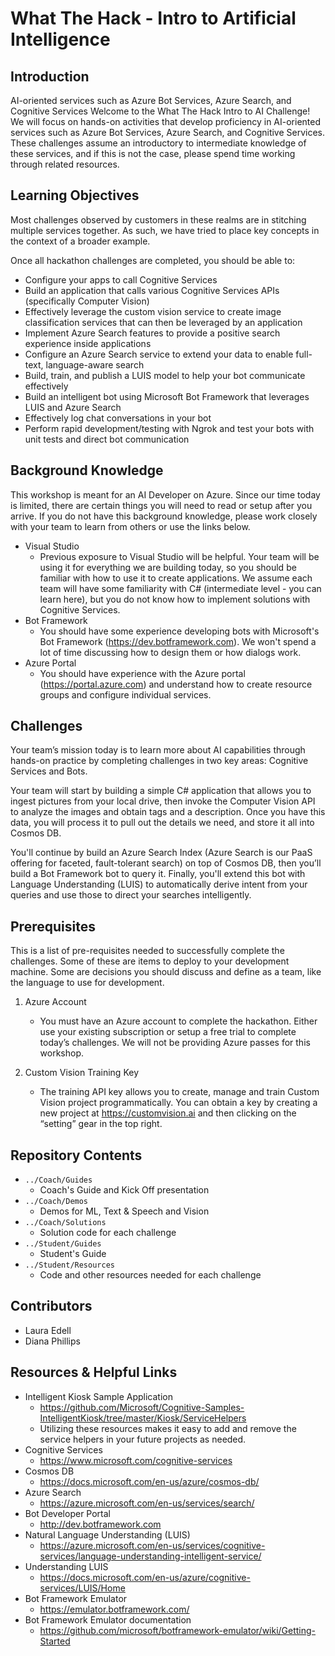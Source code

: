 # What The Hack - Intro to Artificial Intelligence
## Introduction
AI-oriented services such as Azure Bot Services, Azure Search, and Cognitive Services
Welcome to the What The Hack Intro to AI Challenge! We will focus on hands-on activities that develop proficiency in AI-oriented services such as Azure Bot Services, Azure Search, and Cognitive Services. These challenges assume an introductory to intermediate knowledge of these services, and if this is not the case, please spend time working through related resources.

## Learning Objectives
Most challenges observed by customers in these realms are in stitching multiple services together. As such, we have tried to place key concepts in the context of a broader example.

Once all hackathon challenges are completed, you should be able to:
- Configure your apps to call Cognitive Services
- Build an application that calls various Cognitive Services APIs (specifically Computer Vision) 
- Effectively leverage the custom vision service to create image classification services that can then be leveraged by an application
- Implement Azure Search features to provide a positive search experience inside applications
- Configure an Azure Search service to extend your data to enable full-text, language-aware search
- Build, train, and publish a LUIS model to help your bot communicate effectively
- Build an intelligent bot using Microsoft Bot Framework that leverages LUIS and Azure Search
- Effectively log chat conversations in your bot
- Perform rapid development/testing with Ngrok and test your bots with unit tests and direct bot communication

## Background Knowledge
This workshop is meant for an AI Developer on Azure. Since our time today is limited, there are certain things you will need to read or setup after you arrive. If you do not have this background knowledge, please work closely with your team to learn from others or use the links below.
- Visual Studio
    - Previous exposure to Visual Studio will be helpful. Your team will be using it for everything we are building today, so you should be familiar with how to use it to create applications. We assume each team will have some familiarity with C# (intermediate level - you can learn here), but you do not know how to implement solutions with Cognitive Services.
- Bot Framework
    - You should have some experience developing bots with Microsoft's Bot Framework (https://dev.botframework.com). We won't spend a lot of time discussing how to design them or how dialogs work.
- Azure Portal
    - You should have experience with the Azure portal (https://portal.azure.com) and understand how to create resource groups and configure individual services. 

## Challenges
Your team’s mission today is to learn more about AI capabilities through hands-on practice by completing challenges in two key areas: Cognitive Services and Bots.

Your team will start by building a simple C# application that allows you to ingest pictures from your local drive, then invoke the Computer Vision API to analyze the images and obtain tags and a description. Once you have this data, you will process it to pull out the details we need, and store it all into Cosmos DB.

You'll continue by build an Azure Search Index (Azure Search is our PaaS offering for faceted, fault-tolerant search) on top of Cosmos DB, then you’ll build a Bot Framework bot to query it. Finally, you'll extend this bot with Language Understanding (LUIS) to automatically derive intent from your queries and use those to direct your searches intelligently. 

## Prerequisites
This is a list of pre-requisites needed to successfully complete the challenges.  Some of these are items to deploy to your development machine.  Some are decisions you should discuss and define as a team, like the language to use for development.

1. Azure Account
    - You must have an Azure account to complete the hackathon. Either use your existing subscription or setup a free trial to complete today’s challenges. We will not be providing Azure passes for this workshop.

1. Custom Vision Training Key
    - The training API key allows you to create, manage and train Custom Vision project programmatically.  You can obtain a key by creating a new project at https://customvision.ai and then clicking on the “setting” gear in the top right.

## Repository Contents
- `../Coach/Guides`
  - Coach's Guide and Kick Off presentation
- `../Coach/Demos`
  - Demos for ML, Text & Speech and Vision
- `../Coach/Solutions`
  - Solution code for each challenge
- `../Student/Guides`
  - Student's Guide
- `../Student/Resources`
  - Code and other resources needed for each challenge

## Contributors
- Laura Edell
- Diana Phillips

## Resources & Helpful Links
- Intelligent Kiosk Sample Application
    - https://github.com/Microsoft/Cognitive-Samples-IntelligentKiosk/tree/master/Kiosk/ServiceHelpers
    - Utilizing these resources makes it easy to add and remove the service helpers in your future projects as needed.
- Cognitive Services
    - https://www.microsoft.com/cognitive-services 
- Cosmos DB
    - https://docs.microsoft.com/en-us/azure/cosmos-db/ 
- Azure Search
    - https://azure.microsoft.com/en-us/services/search/ 
- Bot Developer Portal
    - http://dev.botframework.com 
- Natural Language Understanding (LUIS)
    - https://azure.microsoft.com/en-us/services/cognitive-services/language-understanding-intelligent-service/ 
- Understanding LUIS
    - https://docs.microsoft.com/en-us/azure/cognitive-services/LUIS/Home 
- Bot Framework Emulator
    - https://emulator.botframework.com/
- Bot Framework Emulator documentation
    - https://github.com/microsoft/botframework-emulator/wiki/Getting-Started 

